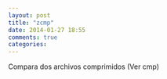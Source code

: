 ```yaml
---
layout: post
title: "zcmp"
date: 2014-01-27 18:55
comments: true
categories: 
---
```

Compara dos archivos comprimidos (Ver cmp)

